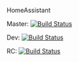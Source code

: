 HomeAssistant   

Master: [![Build Status](https://travis-ci.com/ThomasPrior/home-assistant.svg?branch=master)](https://travis-ci.com/Therkim/home-assistant)

Dev: [![Build Status](https://travis-ci.com/ThomasPrior/home-assistant.svg?branch=dev)](https://travis-ci.com/Therkim/home-assistant)

RC: [![Build Status](https://travis-ci.com/ThomasPrior/home-assistant.svg?branch=rc)](https://travis-ci.com/Therkim/home-assistant)
